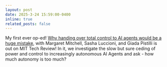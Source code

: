 ```yaml
---
layout: post
date: 2025-3-24 15:59:00-0400
inline: true
related_posts: false
---
```


My first ever op-ed! [Why handing over total control to AI agents would be a huge mistake](https://www.technologyreview.com/2025/03/24/1113647/why-handing-over-total-control-to-ai-agents-would-be-a-huge-mistake/), with Margaret Mitchell, Sasha Luccioni, and Giada Pistilli is out on MIT Tech Review! In it, we investigate the slow but sure ceding of power and control to increasingly autonomous AI Agents and ask - how much autonomy is too much?